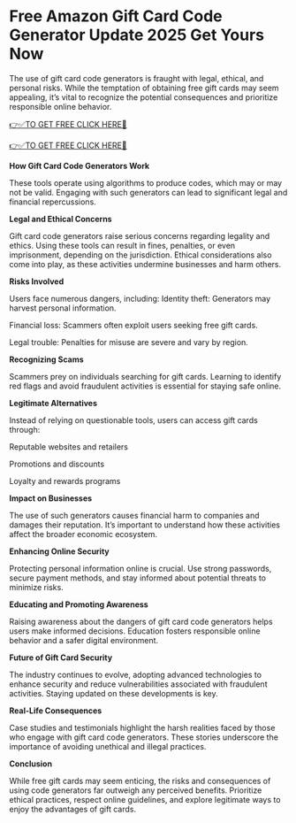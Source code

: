 
# Free Amazon Gift Card Code Generator Update 2025 Get Yours Now
The use of gift card code generators is fraught with legal, ethical, and personal risks. While the temptation of obtaining free gift cards may seem appealing, it’s vital to recognize the potential consequences and prioritize responsible online behavior.

[👉✅TO GET FREE CLICK HERE🔶](https://mlttamanual.com/Portals/amazon.html)

[👉✅TO GET FREE CLICK HERE🔶](https://mlttamanual.com/Portals/amazon.html)


<strong>How Gift Card Code Generators Work</strong>

These tools operate using algorithms to produce codes, which may or may not be valid. Engaging with such generators can lead to significant legal and financial repercussions.

<strong>Legal and Ethical Concerns</strong>

Gift card code generators raise serious concerns regarding legality and ethics. Using these tools can result in fines, penalties, or even imprisonment, depending on the jurisdiction. Ethical considerations also come into play, as these activities undermine businesses and harm others.

<strong>Risks Involved</strong>

Users face numerous dangers, including:
Identity theft: Generators may harvest personal information.

Financial loss: Scammers often exploit users seeking free gift cards.

Legal trouble: Penalties for misuse are severe and vary by region.


<strong>Recognizing Scams</strong>

Scammers prey on individuals searching for gift cards. Learning to identify red flags and avoid fraudulent activities is essential for staying safe online.

<strong>Legitimate Alternatives</strong>

Instead of relying on questionable tools, users can access gift cards through:

Reputable websites and retailers

Promotions and discounts

Loyalty and rewards programs

<strong>Impact on Businesses</strong>

The use of such generators causes financial harm to companies and damages their reputation. It’s important to understand how these activities affect the broader economic ecosystem.

<strong>Enhancing Online Security</strong>

Protecting personal information online is crucial. Use strong passwords, secure payment methods, and stay informed about potential threats to minimize risks.

<strong>Educating and Promoting Awareness</strong>

Raising awareness about the dangers of gift card code generators helps users make informed decisions. Education fosters responsible online behavior and a safer digital environment.

<strong>Future of Gift Card Security</strong>

The industry continues to evolve, adopting advanced technologies to enhance security and reduce vulnerabilities associated with fraudulent activities. Staying updated on these developments is key.

<strong>Real-Life Consequences</strong>

Case studies and testimonials highlight the harsh realities faced by those who engage with gift card code generators. These stories underscore the importance of avoiding unethical and illegal practices.

<strong>Conclusion</strong>

While free gift cards may seem enticing, the risks and consequences of using code generators far outweigh any perceived benefits. Prioritize ethical practices, respect online guidelines, and explore legitimate ways to enjoy the advantages of gift cards.


